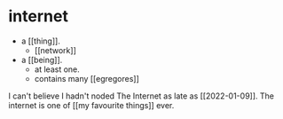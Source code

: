 # internet

- a [[thing]].
  - [[network]]
- a [[being]].
  - at least one.
  - contains many [[egregores]]

I can't believe I hadn't noded The Internet as late as [[2022-01-09]]. The internet is one of [[my favourite things]] ever.


